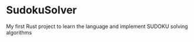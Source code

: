 # SudokuSolver

My first Rust project to learn the language and implement SUDOKU solving algorithms
